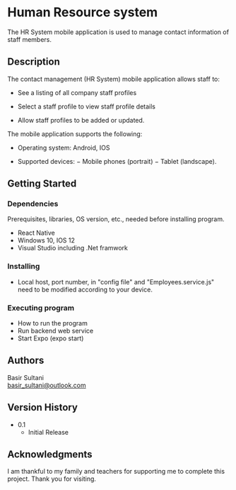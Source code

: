 
# Human Resource system

The HR System mobile application is used to manage contact information of staff members.

## Description

The contact management (HR System) mobile application allows staff to:

* See a listing of all company staff profiles

* Select a staff profile to view staff profile details

* Allow staff profiles to be added or updated.

The mobile application supports the following:

 * Operating system: Android, IOS

 * Supported devices:
    − Mobile phones (portrait)
    − Tablet (landscape).

## Getting Started

### Dependencies
Prerequisites, libraries, OS version, etc., needed before installing program.
* React Native
* Windows 10, IOS 12
* Visual Studio including .Net framwork


### Installing

* Local host, port number, in "config file" and "Employees.service.js" need to be modified according to your device.

### Executing program

* How to run the program
* Run backend web service
* Start Expo (expo start)



## Authors

Basir Sultani  
basir_sultani@outlook.com

## Version History


* 0.1
    * Initial Release


## Acknowledgments

I am thankful to my family and teachers for supporting me to complete this project.
Thank you for visiting.
